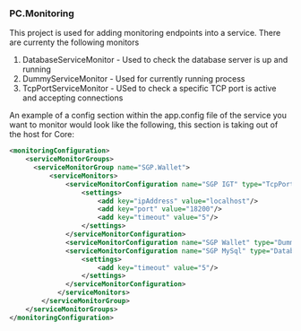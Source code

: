 ### PC.Monitoring

This project is used for adding monitoring endpoints into a service. There are currenty the following monitors

1. DatabaseServiceMonitor - Used to check the database server is up and running
2. DummyServiceMonitor - Used for currently running process
3. TcpPortServiceMonitor - USed to check a specific TCP port is active and accepting connections


An example of a config section within the app.config file of the service you want to monitor would look like the following,
this section is taking out of the host for Core:

```xml
<monitoringConfiguration>
    <serviceMonitorGroups>
      <serviceMonitorGroup name="SGP.Wallet">
          <serviceMonitors>    
              <serviceMonitorConfiguration name="SGP IGT" type="TcpPortServiceMonitor">
                  <settings>
                      <add key="ipAddress" value="localhost"/>
                      <add key="port" value="18200"/>
                      <add key="timeout" value="5"/>
                  </settings>
              </serviceMonitorConfiguration>
              <serviceMonitorConfiguration name="SGP Wallet" type="DummyServiceMonitor"/>
              <serviceMonitorConfiguration name="SGP MySql" type="DatabaseServiceMonitor">
                  <settings>
                      <add key="timeout" value="5"/>
                  </settings>
              </serviceMonitorConfiguration>
            </serviceMonitors>
        </serviceMonitorGroup>
    </serviceMonitorGroups>
</monitoringConfiguration>
```
